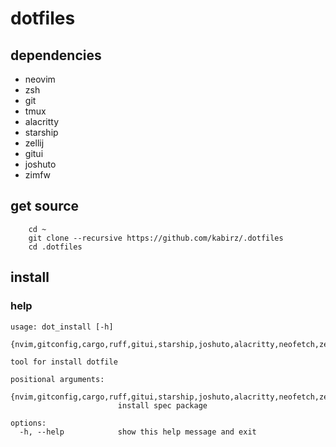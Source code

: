 # dotfiles

## dependencies

- neovim
- zsh
- git
- tmux
- alacritty
- starship
- zellij
- gitui
- joshuto
- zimfw

## get source

```shell
    cd ~
    git clone --recursive https://github.com/kabirz/.dotfiles
    cd .dotfiles
```

## install

### help

```log
usage: dot_install [-h]
                   {nvim,gitconfig,cargo,ruff,gitui,starship,joshuto,alacritty,neofetch,zellij,zim,clangd,all}

tool for install dotfile

positional arguments:
  {nvim,gitconfig,cargo,ruff,gitui,starship,joshuto,alacritty,neofetch,zellij,zim,clangd,all}
                        install spec package

options:
  -h, --help            show this help message and exit
```
